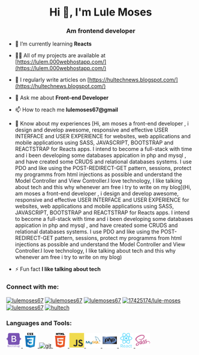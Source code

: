 <h1 align="center">Hi 👋, I'm Lule Moses</h1>
<h3 align="center">Am frontend developer</h3>

- 🌱 I’m currently learning **Reacts**

- 👨‍💻 All of my projects are available at [https://lulem.000webhostapp.com/](https://lulem.000webhostapp.com/)

- 📝 I regularly write articles on [https://hultechnews.blogspot.com/](https://hultechnews.blogspot.com/)

- 💬 Ask me about **Front-end Developer**

- 📫 How to reach me **lulemoses67@gmail**

- 📄 Know about my experiences [Hi, am moses a front-end developer , i design and develop awesome, responsive and effective USER INTERFACE and USER EXPERIENCE for websites, web applications and mobile applications using SASS, JAVASCRIPT, BOOTSTRAP and REACTSTRAP for Reacts apps. I intend to become a full-stack with time and i been developing some databases appication in php and mysql , and have created some CRUDS and relational databases systems. I use PDO and like using the POST-REDIRECT-GET pattern, sessions, protect my programms from html injections as possible and understand the Model Controller and View Controller.I love technology, I like talking about tech and this why whenever am free i try to write on my blog](Hi, am moses a front-end developer , i design and develop awesome, responsive and effective USER INTERFACE and USER EXPERIENCE for websites, web applications and mobile applications using SASS, JAVASCRIPT, BOOTSTRAP and REACTSTRAP for Reacts apps. I intend to become a full-stack with time and i been developing some databases appication in php and mysql , and have created some CRUDS and relational databases systems. I use PDO and like using the POST-REDIRECT-GET pattern, sessions, protect my programms from html injections as possible and understand the Model Controller and View Controller.I love technology, I like talking about tech and this why whenever am free i try to write on my blog)

- ⚡ Fun fact **I like talking about tech**

<h3 align="left">Connect with me:</h3>
<p align="left">
<a href="https://codepen.io/lulemoses67" target="blank"><img align="center" src="https://raw.githubusercontent.com/rahuldkjain/github-profile-readme-generator/master/src/images/icons/Social/codepen.svg" alt="lulemoses67" height="30" width="40" /></a>
<a href="https://twitter.com/lulemoses67" target="blank"><img align="center" src="https://raw.githubusercontent.com/rahuldkjain/github-profile-readme-generator/master/src/images/icons/Social/twitter.svg" alt="lulemoses67" height="30" width="40" /></a>
<a href="https://linkedin.com/in/lulemoses67" target="blank"><img align="center" src="https://raw.githubusercontent.com/rahuldkjain/github-profile-readme-generator/master/src/images/icons/Social/linked-in-alt.svg" alt="lulemoses67" height="30" width="40" /></a>
<a href="https://stackoverflow.com/users/17425174/lule-moses" target="blank"><img align="center" src="https://raw.githubusercontent.com/rahuldkjain/github-profile-readme-generator/master/src/images/icons/Social/stack-overflow.svg" alt="17425174/lule-moses" height="30" width="40" /></a>
<a href="https://instagram.com/lulemoses67" target="blank"><img align="center" src="https://raw.githubusercontent.com/rahuldkjain/github-profile-readme-generator/master/src/images/icons/Social/instagram.svg" alt="lulemoses67" height="30" width="40" /></a>
<a href="https://www.youtube.com/c/hultech" target="blank"><img align="center" src="https://raw.githubusercontent.com/rahuldkjain/github-profile-readme-generator/master/src/images/icons/Social/youtube.svg" alt="hultech" height="30" width="40" /></a>
</p>

<h3 align="left">Languages and Tools:</h3>
<p align="left"> <a href="https://getbootstrap.com" target="_blank" rel="noreferrer"> <img src="https://raw.githubusercontent.com/devicons/devicon/master/icons/bootstrap/bootstrap-plain-wordmark.svg" alt="bootstrap" width="40" height="40"/> </a> <a href="https://www.w3schools.com/css/" target="_blank" rel="noreferrer"> <img src="https://raw.githubusercontent.com/devicons/devicon/master/icons/css3/css3-original-wordmark.svg" alt="css3" width="40" height="40"/> </a> <a href="https://git-scm.com/" target="_blank" rel="noreferrer"> <img src="https://www.vectorlogo.zone/logos/git-scm/git-scm-icon.svg" alt="git" width="40" height="40"/> </a> <a href="https://www.w3.org/html/" target="_blank" rel="noreferrer"> <img src="https://raw.githubusercontent.com/devicons/devicon/master/icons/html5/html5-original-wordmark.svg" alt="html5" width="40" height="40"/> </a> <a href="https://developer.mozilla.org/en-US/docs/Web/JavaScript" target="_blank" rel="noreferrer"> <img src="https://raw.githubusercontent.com/devicons/devicon/master/icons/javascript/javascript-original.svg" alt="javascript" width="40" height="40"/> </a> <a href="https://www.mysql.com/" target="_blank" rel="noreferrer"> <img src="https://raw.githubusercontent.com/devicons/devicon/master/icons/mysql/mysql-original-wordmark.svg" alt="mysql" width="40" height="40"/> </a> <a href="https://www.php.net" target="_blank" rel="noreferrer"> <img src="https://raw.githubusercontent.com/devicons/devicon/master/icons/php/php-original.svg" alt="php" width="40" height="40"/> </a> <a href="https://reactjs.org/" target="_blank" rel="noreferrer"> <img src="https://raw.githubusercontent.com/devicons/devicon/master/icons/react/react-original-wordmark.svg" alt="react" width="40" height="40"/> </a> <a href="https://sass-lang.com" target="_blank" rel="noreferrer"> <img src="https://raw.githubusercontent.com/devicons/devicon/master/icons/sass/sass-original.svg" alt="sass" width="40" height="40"/> </a> </p>


